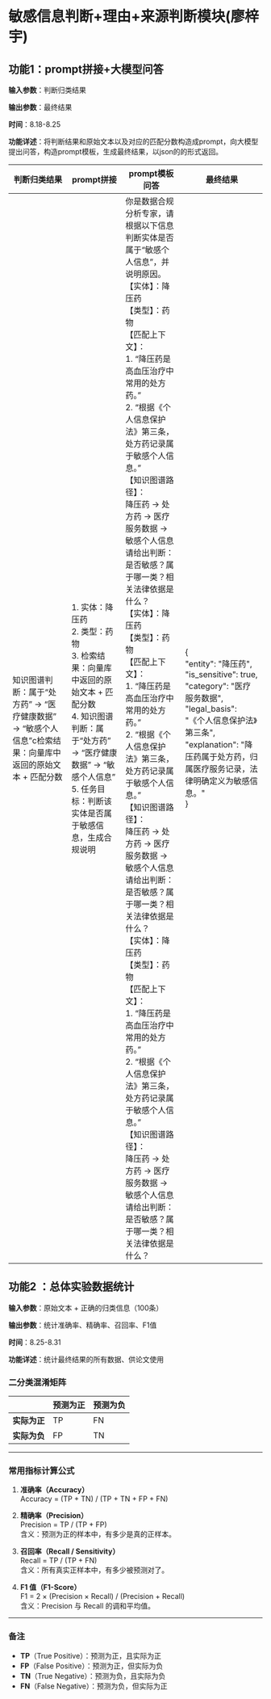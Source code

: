# 敏感信息判断+理由+来源判断模块(廖梓宇)


## 功能1：prompt拼接+大模型问答

**输入参数**：判断归类结果

**输出参数**：最终结果

**时间**：8.18-8.25

**功能详述**：将判断结果和原始文本以及对应的匹配分数构造成prompt，向大模型提出问答，构造prompt模板，生成最终结果，以json的的形式返回。

| 判断归类结果         | prompt拼接 | prompt模板问答 | 最终结果|
|----------------|------------------|----------|------------|
|  知识图谱判断：属于“处方药” → “医疗健康数据” → “敏感个人信息”c检索结果：向量库中返回的原始文本 + 匹配分数 |1. 实体：降压药<br>2. 类型：药物<br>3. 检索结果：向量库中返回的原始文本 + 匹配分数<br>4. 知识图谱判断：属于“处方药” → “医疗健康数据” → “敏感个人信息”<br>5. 任务目标：判断该实体是否属于敏感信息，生成合规说明 | 你是数据合规分析专家，请根据以下信息判断实体是否属于“敏感个人信息”，并说明原因。<br>【实体】：降压药  <br>【类型】：药物  <br>【匹配上下文】：  <br>1. “降压药是高血压治疗中常用的处方药。”  <br>2. “根据《个人信息保护法》第三条，处方药记录属于敏感个人信息。”<br>【知识图谱路径】：<br>降压药 → 处方药 → 医疗服务数据 → 敏感个人信息<br>请给出判断：是否敏感？属于哪一类？相关法律依据是什么？<br>【实体】：降压药  <br>【类型】：药物  <br>【匹配上下文】：  <br>1. “降压药是高血压治疗中常用的处方药。”  <br>2. “根据《个人信息保护法》第三条，处方药记录属于敏感个人信息。”<br>【知识图谱路径】：<br>降压药 → 处方药 → 医疗服务数据 → 敏感个人信息<br>请给出判断：是否敏感？属于哪一类？相关法律依据是什么？<br>【实体】：降压药  <br>【类型】：药物  <br>【匹配上下文】：  <br>1. “降压药是高血压治疗中常用的处方药。”  <br>2. “根据《个人信息保护法》第三条，处方药记录属于敏感个人信息。”<br>【知识图谱路径】：<br>降压药 → 处方药 → 医疗服务数据 → 敏感个人信息<br>请给出判断：是否敏感？属于哪一类？相关法律依据是什么？|{<br>"entity": "降压药",<br> "is_sensitive": true,<br>  "category": "医疗服务数据",<br>  "legal_basis": "《个人信息保护法》第三条",<br> "explanation": "降压药属于处方药，归属医疗服务记录，法律明确定义为敏感信息。"<br>}|


## 功能2 ：总体实验数据统计

**输入参数**：原始文本 + 正确的归类信息（100条）

**输出参数**：统计准确率、精确率、召回率、F1值

**时间**：8.25-8.31

**功能详述**：统计最终结果的所有数据、供论文使用



### 二分类混淆矩阵

|              | 预测为正 | 预测为负 |
|--------------|----------|----------|
| **实际为正** | TP       | FN       |
| **实际为负** | FP       | TN       |

---

### 常用指标计算公式

1. **准确率（Accuracy）**  
   Accuracy = (TP + TN) / (TP + TN + FP + FN)

2. **精确率（Precision）**  
   Precision = TP / (TP + FP)  
   含义：预测为正的样本中，有多少是真的正样本。

3. **召回率（Recall / Sensitivity）**  
   Recall = TP / (TP + FN)  
   含义：所有真实正样本中，有多少被预测对了。

4. **F1 值（F1-Score）**  
   F1 = 2 × (Precision × Recall) / (Precision + Recall)  
   含义：Precision 与 Recall 的调和平均值。

---

### 备注
- **TP**（True Positive）：预测为正，且实际为正  
- **FP**（False Positive）：预测为正，但实际为负  
- **TN**（True Negative）：预测为负，且实际为负  
- **FN**（False Negative）：预测为负，但实际为正

